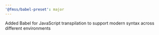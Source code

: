 ```yaml
---
'@fmss/babel-preset': major
---
```


Added Babel for JavaScript transpilation to support modern syntax across different environments
